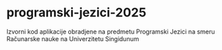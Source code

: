 # programski-jezici-2025
Izvorni kod aplikacije obradjene na predmetu Programski Jezici na smeru Računarske nauke na Univerzitetu Singidunum
